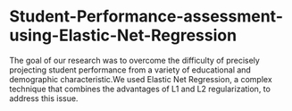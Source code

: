 # Student-Performance-assessment-using-Elastic-Net-Regression
The goal of our research was to overcome the difficulty of precisely projecting student performance from a variety of educational and demographic characteristic.We used Elastic Net Regression, a complex technique that combines the advantages of L1 and L2 regularization, to address this issue.
